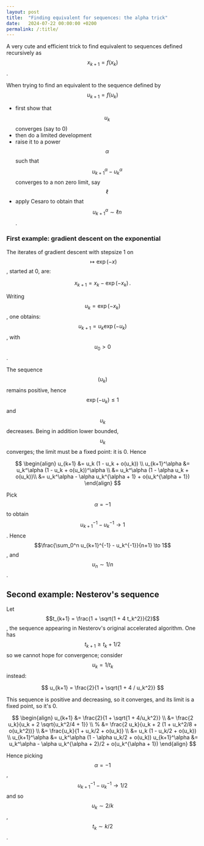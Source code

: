 ```yaml
---
layout: post
title:  "Finding equivalent for sequences: the alpha trick"
date:   2024-07-22 00:00:00 +0200
permalink: /:title/
---
```


A very cute and efficient trick to find equivalent to sequences defined recursively as $$x_{k+1} = f(x_k)$$.

When trying to find an equivalent to the sequence defined by $$u_{k+1} = f(u_k)$$
-  first show that $$u_k$$ converges (say to 0)
- then do a limited development
- raise it to a power $$\alpha$$ such that $$u_{k+1}^\alpha - u_k^\alpha$$ converges to a non zero limit, say $$\ell$$
- apply Cesaro to obtain that $$u_{k+1}^\alpha \sim \ell n$$.


### First example: gradient descent on the exponential
The iterates of gradient descent with stepsize 1 on $$\mapsto \exp(-x)$$, started at 0, are:

$$x_{k+1} = x_k - \exp(-x_k) \, .$$

Writing $$u_k = \exp(-x_k)$$, one obtains:
$$u_{k+1} = u_k \exp(-u_k)$$, with $$u_0 > 0$$.

The sequence $$(u_k)$$ remains positive, hence $$\exp(-u_k) \leq 1$$ and $$u_k$$ decreases.
Being in addition lower bounded, $$u_k$$ converges; the limit must be a fixed point: it is 0.
Hence

$$
\begin{align}
    u_{k+1} &= u_k (1 - u_k + o(u_k)) \\
    u_{k+1}^\alpha &= u_k^\alpha (1 - u_k + o(u_k))^\alpha \\
        &= u_k^\alpha (1 - \alpha u_k + o(u_k))\\
        &= u_k^\alpha - \alpha u_k^{\alpha + 1} + o(u_k^{\alpha + 1})
\end{align}
$$

Pick $$\alpha=-1$$ to obtain $$u_{k+1}^{-1} - u_k^{-1} \to 1$$.
Hence $$\frac{\sum_0^n u_{k+1}^{-1} - u_k^{-1}}{n+1} \to 1$$, and $$u_n \sim 1/n$$.


## Second example: Nesterov's sequence
Let $$t_{k+1} = \frac{1 + \sqrt{1 + 4 t_k^2}}{2}$$, the sequence appearing in Nesterov's original accelerated algorithm.
One has $$t_{k+1} \geq t_k +1/2$$ so we cannot hope for convergence; consider $$u_k = 1/t_k$$ instead:

$$
u_{k+1} = \frac{2}{1 + \sqrt{1 + 4 / u_k^2}}
$$

This sequence is positive and decreasing, so it converges, and its limit is a fixed point, so it's 0.

$$
\begin{align}
    u_{k+1} &= \frac{2}{1 + \sqrt{1 + 4/u_k^2}} \\
    &= \frac{2 u_k}{u_k + 2 \sqrt{u_k^2/4 + 1}} \\
    % &= \frac{2 u_k}{u_k + 2 (1 + u_k^2/8 + o(u_k^2))} \\
    &= \frac{u_k}{1 + u_k/2 + o(u_k)} \\
    &= u_k (1 - u_k/2 + o(u_k)) \\
    u_{k+1}^\alpha &= u_k^\alpha (1 - \alpha u_k/2 + o(u_k))
    u_{k+1}^\alpha &= u_k^\alpha - \alpha u_k^{\alpha + 2}/2 + o(u_k^{\alpha + 1})
\end{align}
$$

Hence picking $$\alpha = -1$$, $$u_{k+1}^{-1} - u_k^{-1} \to 1/2$$ and so $$u_k \sim 2/k$$, $$t_k \sim k/2$$.
